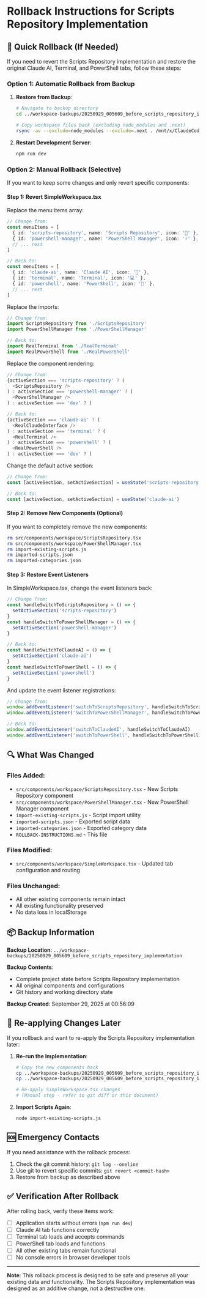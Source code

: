 # Rollback Instructions for Scripts Repository Implementation

## 🚨 Quick Rollback (If Needed)

If you need to revert the Scripts Repository implementation and restore the original Claude AI, Terminal, and PowerShell tabs, follow these steps:

### Option 1: Automatic Rollback from Backup

1. **Restore from Backup**:
   ```bash
   # Navigate to backup directory
   cd ../workspace-backups/20250929_005609_before_scripts_repository_implementation

   # Copy workspace files back (excluding node_modules and .next)
   rsync -av --exclude=node_modules --exclude=.next . /mnt/x/ClaudeCode/nishens-ai-workspace/
   ```

2. **Restart Development Server**:
   ```bash
   npm run dev
   ```

### Option 2: Manual Rollback (Selective)

If you want to keep some changes and only revert specific components:

#### Step 1: Revert SimpleWorkspace.tsx

Replace the menu items array:
```typescript
// Change from:
const menuItems = [
  { id: 'scripts-repository', name: 'Scripts Repository', icon: '🔧' },
  { id: 'powershell-manager', name: 'PowerShell Manager', icon: '⚡' },
  // ... rest
]

// Back to:
const menuItems = [
  { id: 'claude-ai', name: 'Claude AI', icon: '🤖' },
  { id: 'terminal', name: 'Terminal', icon: '💻' },
  { id: 'powershell', name: 'PowerShell', icon: '🔷' },
  // ... rest
]
```

Replace the imports:
```typescript
// Change from:
import ScriptsRepository from './ScriptsRepository'
import PowerShellManager from './PowerShellManager'

// Back to:
import RealTerminal from './RealTerminal'
import RealPowerShell from './RealPowerShell'
```

Replace the component rendering:
```typescript
// Change from:
{activeSection === 'scripts-repository' ? (
  <ScriptsRepository />
) : activeSection === 'powershell-manager' ? (
  <PowerShellManager />
) : activeSection === 'dev' ? (

// Back to:
{activeSection === 'claude-ai' ? (
  <RealClaudeInterface />
) : activeSection === 'terminal' ? (
  <RealTerminal />
) : activeSection === 'powershell' ? (
  <RealPowerShell />
) : activeSection === 'dev' ? (
```

Change the default active section:
```typescript
// Change from:
const [activeSection, setActiveSection] = useState('scripts-repository')

// Back to:
const [activeSection, setActiveSection] = useState('claude-ai')
```

#### Step 2: Remove New Components (Optional)

If you want to completely remove the new components:
```bash
rm src/components/workspace/ScriptsRepository.tsx
rm src/components/workspace/PowerShellManager.tsx
rm import-existing-scripts.js
rm imported-scripts.json
rm imported-categories.json
```

#### Step 3: Restore Event Listeners

In SimpleWorkspace.tsx, change the event listeners back:
```typescript
// Change from:
const handleSwitchToScriptsRepository = () => {
  setActiveSection('scripts-repository')
}
const handleSwitchToPowerShellManager = () => {
  setActiveSection('powershell-manager')
}

// Back to:
const handleSwitchToClaudeAI = () => {
  setActiveSection('claude-ai')
}
const handleSwitchToPowerShell = () => {
  setActiveSection('powershell')
}
```

And update the event listener registrations:
```typescript
// Change from:
window.addEventListener('switchToScriptsRepository', handleSwitchToScriptsRepository)
window.addEventListener('switchToPowerShellManager', handleSwitchToPowerShellManager)

// Back to:
window.addEventListener('switchToClaudeAI', handleSwitchToClaudeAI)
window.addEventListener('switchToPowerShell', handleSwitchToPowerShell)
```

## 🔍 What Was Changed

### Files Added:
- `src/components/workspace/ScriptsRepository.tsx` - New Scripts Repository component
- `src/components/workspace/PowerShellManager.tsx` - New PowerShell Manager component
- `import-existing-scripts.js` - Script import utility
- `imported-scripts.json` - Exported script data
- `imported-categories.json` - Exported category data
- `ROLLBACK-INSTRUCTIONS.md` - This file

### Files Modified:
- `src/components/workspace/SimpleWorkspace.tsx` - Updated tab configuration and routing

### Files Unchanged:
- All other existing components remain intact
- All existing functionality preserved
- No data loss in localStorage

## 📦 Backup Information

**Backup Location**: `../workspace-backups/20250929_005609_before_scripts_repository_implementation`

**Backup Contents**:
- Complete project state before Scripts Repository implementation
- All original components and configurations
- Git history and working directory state

**Backup Created**: September 29, 2025 at 00:56:09

## 🔄 Re-applying Changes Later

If you rollback and want to re-apply the Scripts Repository implementation later:

1. **Re-run the Implementation**:
   ```bash
   # Copy the new components back
   cp ../workspace-backups/20250929_005609_before_scripts_repository_implementation/src/components/workspace/ScriptsRepository.tsx src/components/workspace/
   cp ../workspace-backups/20250929_005609_before_scripts_repository_implementation/src/components/workspace/PowerShellManager.tsx src/components/workspace/

   # Re-apply SimpleWorkspace.tsx changes
   # (Manual step - refer to git diff or this document)
   ```

2. **Import Scripts Again**:
   ```bash
   node import-existing-scripts.js
   ```

## 🆘 Emergency Contacts

If you need assistance with the rollback process:
1. Check the git commit history: `git log --oneline`
2. Use git to revert specific commits: `git revert <commit-hash>`
3. Restore from backup as described above

## ✅ Verification After Rollback

After rolling back, verify these items work:
- [ ] Application starts without errors (`npm run dev`)
- [ ] Claude AI tab functions correctly
- [ ] Terminal tab loads and accepts commands
- [ ] PowerShell tab loads and functions
- [ ] All other existing tabs remain functional
- [ ] No console errors in browser developer tools

---

**Note**: This rollback process is designed to be safe and preserve all your existing data and functionality. The Scripts Repository implementation was designed as an additive change, not a destructive one.